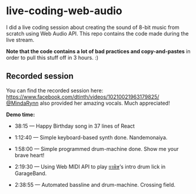 # live-coding-web-audio

I did a live coding session about creating the sound of 8-bit music from scratch
using Web Audio API. This repo contains the code made during the live stream.

**Note that the code contains a lot of bad practices and copy-and-pastes** in
order to pull this stuff off in 3 hours. :)

## Recorded session

You can find the recorded session here:
https://www.facebook.com/dtinth/videos/10210021963179825/
[@MindaRynn](https://www.youtube.com/channel/UCI3GAvwaZwf1abbeREza8eA) also
provided her amazing vocals. Much appreciated!

**Demo time:**

* 38:15 — Happy Birthday song in 37 lines of React

* 1:12:40 — Simple keyboard-based synth done. Nandemonaiya.

* 1:58:00 — Simple programmed drum-machine done. Show me your brave heart!

* 2:19:30 — Using Web MIDI API to play
  [ยาพิษ](https://www.youtube.com/watch?v=tn7_CFkr6Oo)’s intro drum lick in
  GarageBand.

* 2:38:55 — Automated bassline and drum-machine. Crossing field.
